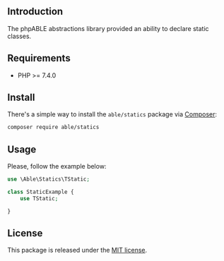 ## Introduction
The phpABLE abstractions library provided an ability to declare static classes. 

## Requirements
* PHP >= 7.4.0

## Install
There's a simple way to install the ```able/statics``` package via [Composer](http://getcomposer.org):

```bash
composer require able/statics
```

## Usage
Please, follow the example below:    

```php
use \Able\Statics\TStatic;

class StaticExample {
    use TStatic;

}
```

## License
This package is released under the [MIT license](https://github.com/phpable/statics/blob/master/LICENSE).
